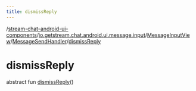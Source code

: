 ```yaml
---
title: dismissReply
---
```

/[stream-chat-android-ui-components](../../../index.md)/[io.getstream.chat.android.ui.message.input](../../index.md)/[MessageInputView](../index.md)/[MessageSendHandler](index.md)/[dismissReply](dismissReply.md)  
  
  
  
# dismissReply  
abstract fun [dismissReply](dismissReply.md)()

